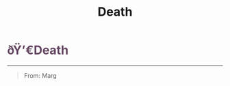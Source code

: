 ﻿---
lang: en-US
title: Death
prev: SoulCollector
next: SoulCollector
---

# <font color=#644661>ðŸ’€<b>Death</b></font> <Badge text="Secondary" type="tip" vertical="middle"/>
---

> From: Marg
